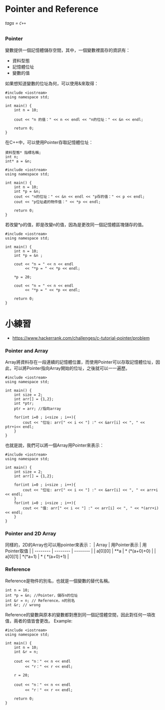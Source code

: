 # Pointer and Reference

###### tags = `C++`

### Pointer
變數提供一個記憶體儲存空間，其中，一個變數裡面存的資訊有：
* 資料型態
* 記憶體位址
* 變數的值

如果想知道變數的位址為何，可以使用&來取得：

```cpp=1
#include <iostream> 
using namespace std; 

int main() { 
    int n = 10; 

    cout << "n 的值：" << n << endl << "n的位址：" << &n << endl; 

    return 0; 
}
```

在C++中，可以使用Pointer存取記憶體位址：
```cpp=1
資料型態* 指標名稱;
int n;
int* a = &n;
```
```cpp=1
#include <iostream> 
using namespace std; 

int main() { 
    int n = 10; 
    int *p = &n;
    cout << "n的位址：" << &n << endl << "p存的值：" << p << endl; 
    cout << "p位址處的物件值：" << *p << endl;

    return 0; 
}
```

若改變*p的值，即是改變n的值，因為是更改同一個記憶體區塊儲存的值。
```cpp=1
#include <iostream> 
using namespace std; 

int main() { 
    int n = 10; 
    int *p = &n ; 

    cout << "n = " << n << endl
         << "*p = " << *p << endl; 

    *p = 20; 

    cout << "n = " << n << endl
         << "*p = " << *p << endl;

    return 0; 
}
```


# 小練習
* https://www.hackerrank.com/challenges/c-tutorial-pointer/problem

### Pointer and Array
Array將資料存在一段連續的記憶體位置，而使用Pointer可以存取記憶體位址，因此，可以將Pointer指向Array開始的位址，之後就可以一一遍歷。
```cpp=1
#include <iostream> 
using namespace std; 

int main() { 
    int size = 2;
    int arr[] = {1,2};
    int *ptr;
    ptr = arr; //指向array

    for(int i=0 ; i<size ; i++){
        cout << "位址: arr[" << i << "] :" << &arr[i] << ", " << ptr+i<< endl;
    }
}
```
也就是說，我們可以將一個Array用Pointer來表示：
```cpp=1
#include <iostream> 
using namespace std; 

int main() { 
    int size = 2;
    int arr[] = {1,2};

    for(int i=0 ; i<size ; i++){
        cout << "位址: arr[" << i << "] :" << &arr[i] << ", " << arr+i << endl;
    }
    for(int i=0 ; i<size ; i++){
        cout << "值: arr[" << i << "] :" << arr[i] << ", " << *(arr+i) << endl;
    }
}
```
### Pointer and 2D Array
同樣的，2D的Array也可以用pointer來表示：
| Array |  用Pointer表示 | 用Pointer取值 |
| -------- |  -------- | -------- |
| a[0][0]     | **a     | * (*(a+0)+0) |
| a[0][1]     | *(*a+1)     | * ( *(a+0)+1) |

### Reference
Reference是物件的別名，也就是一個變數的替代名稱。
```cpp=1
int n = 10;
int *p = &n; //Pointer，儲存n的位址
int &r = n; // Reference，n的別名
int &r; // wrong
```

Reference的變數與原本的變數都對應到同一個記憶體空間，因此對任何一項改值，兩者的值皆會更改。
Example:
```cpp=1
#include <iostream>
using namespace std;

int main() {
    int n = 10;
    int &r = n;

    cout << "n：" << n << endl
         << "r：" << r << endl;

    r = 20;

    cout << "n：" << n << endl
         << "r：" << r << endl;

    return 0;
}
```








